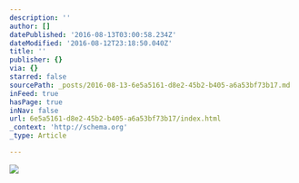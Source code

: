 ```yaml
---
description: ''
author: []
datePublished: '2016-08-13T03:00:58.234Z'
dateModified: '2016-08-12T23:18:50.040Z'
title: ''
publisher: {}
via: {}
starred: false
sourcePath: _posts/2016-08-13-6e5a5161-d8e2-45b2-b405-a6a53bf73b17.md
inFeed: true
hasPage: true
inNav: false
url: 6e5a5161-d8e2-45b2-b405-a6a53bf73b17/index.html
_context: 'http://schema.org'
_type: Article

---
```

![](https://the-grid-user-content.s3-us-west-2.amazonaws.com/8b89161d-c5b5-4dbb-8893-ccc508664c31.jpg)